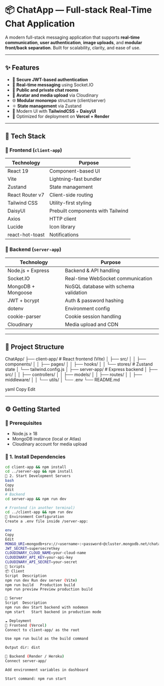 # 📦 ChatApp — Full-stack Real-Time Chat Application

A modern full-stack messaging application that supports **real-time communication**, **user authentication**, **image uploads**, and **modular front/back separation**. Built for scalability, clarity, and ease of use.

---

## ✨ Features

- 🔐 **Secure JWT-based authentication**
- 💬 **Real-time messaging** using Socket.IO
- 👥 **Public and private chat rooms**
- 📸 **Avatar and media upload** via Cloudinary
- 🌐 **Modular monorepo** structure (client/server)
- ⚛️ **State management** via Zustand
- 🎨 Modern UI with **TailwindCSS** + **DaisyUI**
- 🚀 Optimized for deployment on **Vercel + Render**

---

## 🧱 Tech Stack

### 🔹 Frontend (`client-app`)
| Technology         | Purpose                                |
|--------------------|-----------------------------------------|
| React 19           | Component-based UI                     |
| Vite               | Lightning-fast bundler                 |
| Zustand            | State management                       |
| React Router v7    | Client-side routing                    |
| Tailwind CSS       | Utility-first styling                  |
| DaisyUI            | Prebuilt components with Tailwind      |
| Axios              | HTTP client                            |
| Lucide             | Icon library                           |
| react-hot-toast    | Notifications                          |

### 🔸 Backend (`server-app`)
| Technology         | Purpose                                |
|--------------------|-----------------------------------------|
| Node.js + Express  | Backend & API handling                 |
| Socket.IO          | Real-time WebSocket communication      |
| MongoDB + Mongoose | NoSQL database with schema validation  |
| JWT + bcrypt       | Auth & password hashing                |
| dotenv             | Environment config                     |
| cookie-parser      | Cookie session handling                |
| Cloudinary         | Media upload and CDN                   |

---

## 📁 Project Structure

ChatApp/
├── client-app/ # React frontend (Vite)
│ ├── src/
│ │ ├── components/
│ │ ├── pages/
│ │ ├── hooks/
│ │ └── stores/ # Zustand state
│ └── tailwind.config.js
│
├── server-app/ # Express backend
│ ├── src/
│ │ ├── controllers/
│ │ ├── models/
│ │ ├── routes/
│ │ ├── middleware/
│ │ └── utils/
│ └── .env
└── README.md

yaml
Copy
Edit

---

## ⚙️ Getting Started

### 🧩 Prerequisites
- Node.js ≥ 18
- MongoDB instance (local or Atlas)
- Cloudinary account for media upload

### 🔧 1. Install Dependencies
```bash
cd client-app && npm install
cd ../server-app && npm install
🚀 2. Start Development Servers
bash
Copy
Edit
# Backend
cd server-app && npm run dev

# Frontend (in another terminal)
cd ../client-app && npm run dev
🔐 Environment Configuration
Create a .env file inside /server-app:

env
Copy
Edit
MONGO_URI=mongodb+srv://<username>:<password>@cluster.mongodb.net/chatapp
JWT_SECRET=supersecretkey
CLOUDINARY_CLOUD_NAME=your-cloud-name
CLOUDINARY_API_KEY=your-api-key
CLOUDINARY_API_SECRET=your-secret
📜 Scripts
📦 Client
Script	Description
npm run dev	Run dev server (Vite)
npm run build	Production build
npm run preview	Preview production build

🔌 Server
Script	Description
npm run dev	Start backend with nodemon
npm start	Start backend in production mode

☁️ Deployment
🔹 Frontend (Vercel)
Connect to client-app/ as the root

Use npm run build as the build command

Output dir: dist

🔸 Backend (Render / Heroku)
Connect server-app/

Add environment variables in dashboard

Start command: npm run start
